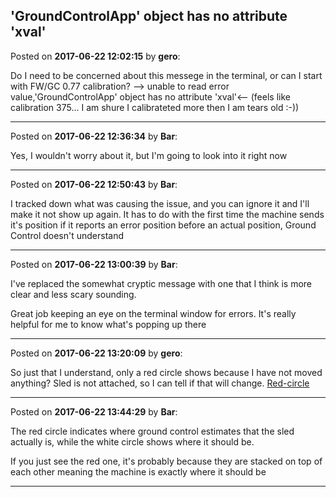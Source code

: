 ## 'GroundControlApp' object has no attribute 'xval'
Posted on **2017-06-22 12:02:15** by **gero**:

Do I need to be concerned about this messege in the terminal, or can I start with FW/GC 0.77 calibration?
 --> unable to read error value,'GroundControlApp' object has no attribute 'xval'<-- (feels like calibration 375... I am shure I calibrateted more then I am tears old :-))

---

Posted on **2017-06-22 12:36:34** by **Bar**:

Yes, I wouldn't worry about it, but I'm going to look into it right now

---

Posted on **2017-06-22 12:50:43** by **Bar**:

I tracked down what was causing the issue, and you can ignore it and I'll make it not show up again. It has to do with the first time the machine sends it's position if it reports an error position before an actual position, Ground Control doesn't understand

---

Posted on **2017-06-22 13:00:39** by **Bar**:

I've replaced the somewhat cryptic message with one that I think is more clear and less scary sounding.

Great job keeping an eye on the terminal window for errors. It's really helpful for me to know what's popping up there

---

Posted on **2017-06-22 13:20:09** by **gero**:

So just that I understand, only a red circle shows because I have not moved anything? Sled is not attached, so I can tell if that will change.  [Red-circle](//muut.com/u/maslowcnc/s1/:maslowcnc:WgBU:redcircle.jpg.jpg)

---

Posted on **2017-06-22 13:44:29** by **Bar**:

The red circle indicates where ground control estimates that the sled actually is, while the white circle shows where it should be.

If you just see the red one, it's probably because they are stacked on top of each other meaning the machine is exactly where it should be

---

